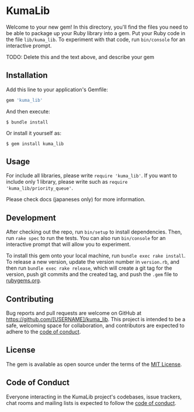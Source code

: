 # KumaLib

Welcome to your new gem! In this directory, you'll find the files you need to be able to package up your Ruby library into a gem. Put your Ruby code in the file `lib/kuma_lib`. To experiment with that code, run `bin/console` for an interactive prompt.

TODO: Delete this and the text above, and describe your gem

## Installation

Add this line to your application's Gemfile:

```ruby
gem 'kuma_lib'
```

And then execute:

    $ bundle install

Or install it yourself as:

    $ gem install kuma_lib

## Usage

For include all libraries, please write `require 'kuma_lib'`.
If you want to include only 1 library, please write such as `require 'kuma_lib/priority_queue'`.

Please check docs (japaneses only) for more information.

## Development

After checking out the repo, run `bin/setup` to install dependencies. Then, run `rake spec` to run the tests. You can also run `bin/console` for an interactive prompt that will allow you to experiment.

To install this gem onto your local machine, run `bundle exec rake install`. To release a new version, update the version number in `version.rb`, and then run `bundle exec rake release`, which will create a git tag for the version, push git commits and the created tag, and push the `.gem` file to [rubygems.org](https://rubygems.org).

## Contributing

Bug reports and pull requests are welcome on GitHub at https://github.com/[USERNAME]/kuma_lib. This project is intended to be a safe, welcoming space for collaboration, and contributors are expected to adhere to the [code of conduct](https://github.com/[USERNAME]/kuma_lib/blob/master/CODE_OF_CONDUCT.md).

## License

The gem is available as open source under the terms of the [MIT License](https://opensource.org/licenses/MIT).

## Code of Conduct

Everyone interacting in the KumaLib project's codebases, issue trackers, chat rooms and mailing lists is expected to follow the [code of conduct](https://github.com/[USERNAME]/kuma_lib/blob/master/CODE_OF_CONDUCT.md).
